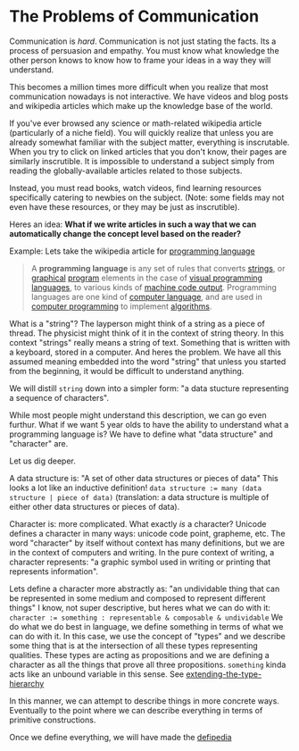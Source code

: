# The Problems of Communication
Communication is *hard*. Communication is not just stating the facts. Its a process of persuasion and empathy. You must know what knowledge the other person knows to know how to frame your ideas in a way they will understand.

This becomes a million times more difficult when you realize that most communication nowadays is not interactive. We have videos and blog posts and wikipedia articles which make up the knowledge base of the world.

If you've ever browsed any science or math-related wikipedia article (particularly of a niche field). You will quickly realize that unless you are already somewhat familiar with the subject matter, everything is inscrutable. When you try to click on linked articles that you don't know, their pages are similarly inscrutible. It is impossible to understand a subject simply from reading the globally-available articles related to those subjects.

Instead, you must read books, watch videos, find learning resources specifically catering to newbies on the subject. (Note: some fields may not even have these resources, or they may be just as inscrutible).

Heres an idea: **What if we write articles in such a way that we can automatically change the concept level based on the reader?**

Example: Lets take the wikipedia article for [programming language](https://en.wikipedia.org/wiki/Programming_language)

> A **programming language** is any set of rules that converts [strings](https://en.wikipedia.org/wiki/Formal_language#Words_over_an_alphabet "Formal language"), or [graphical](https://en.wikipedia.org/wiki/Computer_graphics "Computer graphics") [program](https://en.wikipedia.org/wiki/Computer_program "Computer program") elements in the case of [visual programming languages](https://en.wikipedia.org/wiki/Visual_programming_language "Visual programming language"), to various kinds of [machine code output](https://en.wikipedia.org/wiki/Machine_code "Machine code"). Programming languages are one kind of [computer language](https://en.wikipedia.org/wiki/Computer_language "Computer language"), and are used in [computer programming](https://en.wikipedia.org/wiki/Computer_programming "Computer programming") to implement [algorithms](https://en.wikipedia.org/wiki/Algorithm "Algorithm").

What is a "string"? The layperson might think of a string as a piece of thread. The physicist might think of it in the context of string theory. In this context "strings" really means a string of text. Something that is written with a keyboard, stored in a computer. And heres the problem. We have all this assumed meaning embedded into the word "string" that unless you started from the beginning, it would be difficult to understand anything.

We will distill `string` down into a simpler form: "a data stucture representing a sequence of characters". 

While most people might understand this description, we can go even furthur. What if we want 5 year olds to have the ability to understand what a programming language is? We have to define what "data structure" and "character" are.

Let us dig deeper.

A data structure is: "A set of other data structures or pieces of data"
This looks a lot like an inductive definition!
`data structure := many (data structure | piece of data)` (translation: a data structure is multiple of either other data structures or pieces of data).

Character is: more complicated.
What exactly *is* a character? Unicode defines a character in many ways: unicode code point, grapheme, etc.
The word "character" by itself without context has many definitions, but we are in the context of computers and writing.
In the pure context of writing, a character represents: "a graphic symbol used in writing or printing that represents information".

Lets define a character more abstractly as: "an undividable thing that can be represented in some medium and composed to represent different things"
I know, not super descriptive, but heres what we can do with it:
`character := something : representable & composable & undividable`
We do what we do best in language, we define something in terms of what we can do with it. In this case, we use the concept of "types" and we describe some thing that is at the intersection of all these types representing qualities. These types are acting as propositions and we are defining a character as all the things that prove all three propositions. `something` kinda acts like an unbound variable in this sense. See [extending-the-type-hierarchy](disp/extending-the-type-hierarchy.md)

In this manner, we can attempt to describe things in more concrete ways. Eventually to the point where we can describe everything in terms of primitive constructions.

Once we define everything, we will have made the [defipedia](applications/defipedia.md)
